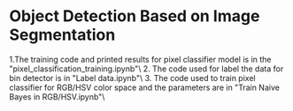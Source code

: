 # Object Detection Based on Image Segmentation
1.The training code and printed results for pixel classifier model is in the "pixel_classification_training.ipynb"\\
2. The code used for label the data for bin detector is in "Label data.ipynb"\\
3. The code used to train pixel classifier for RGB/HSV color space and the parameters are in "Train Naive Bayes in RGB/HSV.ipynb"\\
